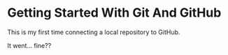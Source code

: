 # Getting Started With Git And GitHub

This is my first time connecting a local repository to GitHub.

It went... fine??
